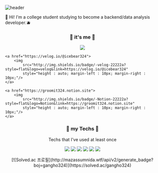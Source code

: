 ![header](https://capsule-render.vercel.app/api?type=waving&color=auto&height=300&section=header&text=Gyeong%20Ho&fontSize=90)

👋 Hi! I'm a college student studying to become a backend/data analysis developer.🫐

<h3 align="center"> 🌱 it's me 🌱 </h3>
<p align="center"> 
    <a href="https://www.instagram.com/g___ho_/">
        <img 
            src="http://img.shields.io/badge/-instagram-22222a?style=flat&logo=Instagram&link=https://www.instagram.com/g___ho/"
            style="height : auto; margin-left : 10px; margin-right : 10px;"/>
    </a>

    <a href="https://velog.io/@icebear324">
        <img 
            src="http://img.shields.io/badge/-velog-22222a?style=flat&logo=velog&link=https://velog.io/@icebear324"
            style="height : auto; margin-left : 10px; margin-right : 10px;"/>
    </a>

    <a href="https://groomit324.notion.site">
        <img 
            src="http://img.shields.io/badge/-Notion-22222a?style=flat&logo=Notion&link=https://groomit324.notion.site"
            style="height : auto; margin-left : 10px; margin-right : 10px;"/>
    </a>
</p>

<h3 align="center">📌 my Techs 📌</h3>

<p align="center"> Techs that I've used at least once </p>

<p align="center">
    <img src="https://img.shields.io/badge/Html-E34F26?style=flat-square&logo=Html5&logoColor=white"/></a>
    <img src="https://img.shields.io/badge/Css-1572B6?style=flat-square&logo=css3&logoColor=white"/></a>
    <img src="https://img.shields.io/badge/JavaScript-F7DF1E?style=flat-square&logo=JavaScript&logoColor=white"/></a>
    <img src="https://img.shields.io/badge/Java-blue?style=flat-square&logo=java&logoColor=white"/></a>
    <img src="https://img.shields.io/badge/Python-3776AB?style=flat-square&logo=Python&logoColor=white"/></a>
    <img src="https://img.shields.io/badge/C-A8B9CC?style=flat-square&logo=C&logoColor=white"/></a>
 </p>


<p align="center">
    [![Solved.ac 프로필](http://mazassumnida.wtf/api/v2/generate_badge?boj=gangho324)](https://solved.ac/gangho324)
</p>
